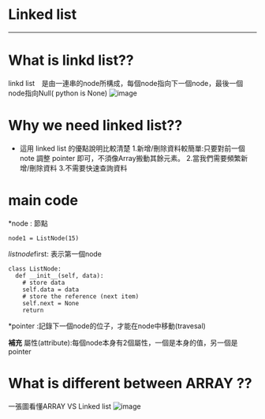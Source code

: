 # Linked list
_____________________________________

# What is linkd list??
linkd list　是由一連串的node所構成，每個node指向下一個node，最後一個node指向Null( python is None)
![image](https://github.com/weberliao/Data-structure-and-Algorithm/blob/README.md/linked.png)

# Why we need linked list??
* 這用 linked list 的優點說明比較清楚
    1.新增/刪除資料較簡單:只要對前一個 note 調整 pointer 即可，不須像Array搬動其餘元素。
    2.當我們需要頻繁新增/刪除資料
    3.不需要快速查詢資料
#  main code

*node : 節點
```python=
node1 = ListNode(15)
```  
*listnode*first: 表示第一個node
```python=
class ListNode:
  def __init__(self, data): 
    # store data
    self.data = data
    # store the reference (next item)
    self.next = None
    return
 ```  
*pointer :記錄下一個node的位子，才能在node中移動(travesal)

**補充** 屬性(attribute):每個node本身有2個屬性，一個是本身的值，另一個是pointer

# What is different between ARRAY ??

一張圖看懂ARRAY VS Linked list
![image](https://github.com/weberliao/Data-structure-and-Algorithm/blob/README.md/differ.png)
